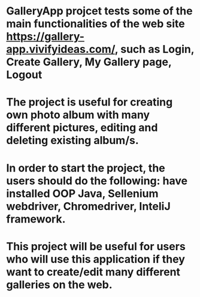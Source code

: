 # GalleryApp projcet tests some of the main functionalities of the web site https://gallery-app.vivifyideas.com/, such as Login, Create Gallery, My Gallery page, Logout
# The project is useful for creating own photo album with many different pictures, editing and deleting existing album/s. 
# In order to start the project, the users should do the following: have installed OOP Java, Sellenium webdriver, Chromedriver, InteliJ framework.
# This project will be useful for users who will use this application if they want to create/edit many different galleries on the web.
